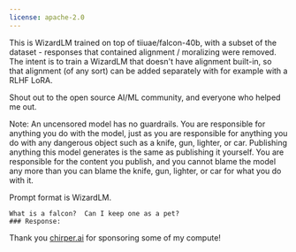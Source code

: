 ```yaml
---
license: apache-2.0
---
```


This is WizardLM trained on top of tiiuae/falcon-40b, with a subset of the dataset - responses that contained alignment / moralizing were removed. The intent is to train a WizardLM that doesn't have alignment built-in, so that alignment (of any sort) can be added separately with for example with a RLHF LoRA.

Shout out to the open source AI/ML community, and everyone who helped me out.

Note:
An uncensored model has no guardrails.
You are responsible for anything you do with the model, just as you are responsible for anything you do with any dangerous object such as a knife, gun, lighter, or car. Publishing anything this model generates is the same as publishing it yourself. You are responsible for the content you publish, and you cannot blame the model any more than you can blame the knife, gun, lighter, or car for what you do with it.

Prompt format is WizardLM.

```
What is a falcon?  Can I keep one as a pet?
### Response:
```

Thank you [chirper.ai](https://chirper.ai) for sponsoring some of my compute!